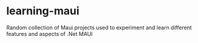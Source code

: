 # learning-maui
Random collection of Maui projects used to experiment and learn different features and aspects of .Net MAUI
